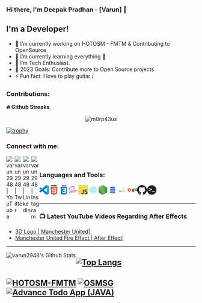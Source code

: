 ### Hi there, I'm Deepak Pradhan - [Varun] 👋

## I'm a Developer!
- 🔭 I’m currently working on HOTOSM - FMTM & Contributing to OpenSource
- 🌱 I’m currently learning everything 🤣
- 👯 I’m Tech Enthusiast.
- 🥅 2023 Goals: Contribute more to Open Source projects
- ⚡ Fun fact: I love to play guitar / 

### Contributions:
<b>:fire: Github Streaks</b>
<p align="center"><img src="https://github-readme-streak-stats.herokuapp.com/?user=varun2948&theme=black-ice&hide_border=true&stroke=0000&background=0D1117&ring=e05397&fire=e05397&currStreakLabel=e05397&bg_color=30,e96443,904e95&title_color=fff&text_color=fff" alt="m0rp43us" /></p>

[![trophy](https://github-profile-trophy.vercel.app/?username=varun2948)](https://github.com/ryo-ma/github-profile-trophy)


### Connect with me:

[<img align="left" alt="varun2948 | YouTube" width="22px" src="https://cdn.jsdelivr.net/npm/simple-icons@v3/icons/youtube.svg" />][youtube]
[<img align="left" alt="varun2948 | Twitter" width="22px" src="https://cdn.jsdelivr.net/npm/simple-icons@v3/icons/twitter.svg" />][twitter]
[<img align="left" alt="varun2948 | LinkedIn" width="22px" src="https://cdn.jsdelivr.net/npm/simple-icons@v3/icons/linkedin.svg" />][linkedin]
[<img align="left" alt="varun2948 | Instagram" width="22px" src="https://cdn.jsdelivr.net/npm/simple-icons@v3/icons/instagram.svg" />][instagram]

<br />

### Languages and Tools:

<img align="left" alt="Visual Studio Code" width="26px" src="https://raw.githubusercontent.com/github/explore/80688e429a7d4ef2fca1e82350fe8e3517d3494d/topics/visual-studio-code/visual-studio-code.png" />
<img align="left" alt="HTML5" width="26px" src="https://raw.githubusercontent.com/github/explore/80688e429a7d4ef2fca1e82350fe8e3517d3494d/topics/html/html.png" />
<img align="left" alt="CSS3" width="26px" src="https://raw.githubusercontent.com/github/explore/80688e429a7d4ef2fca1e82350fe8e3517d3494d/topics/css/css.png" />
<img align="left" alt="Sass" width="26px" src="https://raw.githubusercontent.com/github/explore/80688e429a7d4ef2fca1e82350fe8e3517d3494d/topics/sass/sass.png" />
<img align="left" alt="JavaScript" width="26px" src="https://raw.githubusercontent.com/github/explore/80688e429a7d4ef2fca1e82350fe8e3517d3494d/topics/javascript/javascript.png" />
<img align="left" alt="React" width="26px" src="https://raw.githubusercontent.com/github/explore/80688e429a7d4ef2fca1e82350fe8e3517d3494d/topics/react/react.png" />
<img align="left" alt="Node.js" width="26px" src="https://raw.githubusercontent.com/github/explore/80688e429a7d4ef2fca1e82350fe8e3517d3494d/topics/nodejs/nodejs.png" />
<img align="left" alt="SQL" width="26px" src="https://raw.githubusercontent.com/github/explore/80688e429a7d4ef2fca1e82350fe8e3517d3494d/topics/sql/sql.png" />
<img align="left" alt="MySQL" width="26px" src="https://raw.githubusercontent.com/github/explore/80688e429a7d4ef2fca1e82350fe8e3517d3494d/topics/mysql/mysql.png" />
<img align="left" alt="Git" width="26px" src="https://raw.githubusercontent.com/github/explore/80688e429a7d4ef2fca1e82350fe8e3517d3494d/topics/git/git.png" />
<img align="left" alt="GitHub" width="26px" src="https://raw.githubusercontent.com/github/explore/78df643247d429f6cc873026c0622819ad797942/topics/github/github.png" />
<img align="left" alt="HTML5" width="26px" src="https://raw.githubusercontent.com/github/explore/80688e429a7d4ef2fca1e82350fe8e3517d3494d/topics/terminal/terminal.png" />
<br/>
<br/>

---

### 📺 Latest YouTube Videos Regarding After Effects
<!-- YOUTUBE:START -->
- [3D Logo | Manchester United|](https://www.youtube.com/watch?v=llYwOymIxsw)
- [Manchester United Fire Effect | After Effect|](https://www.youtube.com/watch?v=gc4KhDhj7_Y)

<!-- YOUTUBE:END -->

---

<img align="left" alt="varun2948's Github Stats" src="https://github-readme-stats.vercel.app/api?username=varun2948&show_icons=true&hide_border=true" />

[![Top Langs](https://github-readme-stats.vercel.app/api/top-langs/?username=varun2948)](https://github.com/varun2948/react-slingshot)
---
[![HOTOSM-FMTM](https://github-readme-stats.vercel.app/api/pin/?username=hotosm&repo=fmtm)](https://github.com/hotosm/fmtm)
[![OSMSG](https://github-readme-stats.vercel.app/api/pin/?username=kshitijrajsharma&repo=OSMSG)](https://github.com/kshitijrajsharma/OSMSG)
[![Advance Todo App (JAVA)](https://github-readme-stats.vercel.app/api/pin/?username=varun2948&repo=DMA)](https://github.com/varun2948/DMA)
---
[workingon]: https://fmtm.hotosm.org
[twitter]: https://twitter.com/VrTheVarun
[youtube]: https://www.youtube.com/channel/UCmnyOPFUIptn-ujOMWy3vuA?view_as=subscriber
[instagram]: https://www.instagram.com/varun_satan/
[linkedin]: https://www.linkedin.com/in/deepak-pradhan-484955115/
